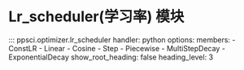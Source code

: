# Lr_scheduler(学习率) 模块

::: ppsci.optimizer.lr_scheduler
    handler: python
    options:
      members:
        - ConstLR
        - Linear
        - Cosine
        - Step
        - Piecewise
        - MultiStepDecay
        - ExponentialDecay
      show_root_heading: false
      heading_level: 3
